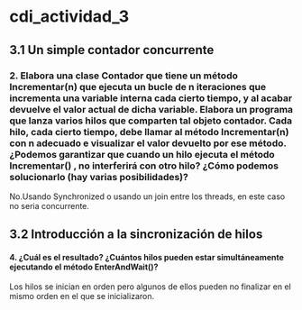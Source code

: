 # cdi_actividad_3

## 3.1 Un simple contador concurrente
### 2. Elabora una clase Contador que tiene un método Incrementar(n) que ejecuta un bucle de n iteraciones que incrementa una variable interna cada cierto tiempo, y al acabar devuelve el valor actual de dicha variable. Elabora un programa que lanza varios hilos que comparten tal objeto contador. Cada hilo, cada cierto tiempo, debe llamar al método Incrementar(n) con n  adecuado e visualizar el valor devuelto por ese método. ¿Podemos garantizar que cuando un hilo ejecuta el método Incrementar() , no interferirá con otro hilo? ¿Cómo podemos solucionarlo (hay varias posibilidades)?

No.Usando Synchronized o usando un join entre los threads, en este caso no seria concurrente.

## 3.2 Introducción a la sincronización de hilos
#### 4. ¿Cuál es el resultado? ¿Cuántos hilos pueden estar simultáneamente ejecutando el método EnterAndWait()?
Los hilos se inician en orden pero algunos de ellos pueden no finalizar en el mismo orden en el que se inicializaron.

